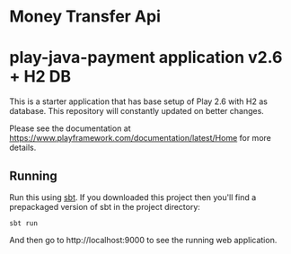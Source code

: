 # Money Transfer Api


# play-java-payment application v2.6 + H2 DB

This is a starter application that has base setup of Play 2.6 with H2 as database. This repository will constantly updated on better changes.

Please see the documentation at https://www.playframework.com/documentation/latest/Home for more details.

## Running

Run this using [sbt](http://www.scala-sbt.org/).  If you downloaded this project then you'll find a prepackaged version of sbt in the project directory:

```
sbt run
```

And then go to http://localhost:9000 to see the running web application.
